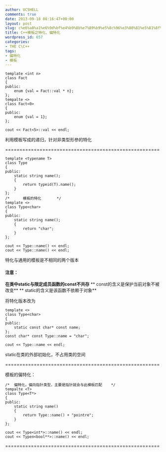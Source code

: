 ```yaml
---
author: UCSHELL
comments: true
date: 2013-09-18 08:16:47+00:00
layout: post
slug: c%e6%a8%a1%e6%9d%bf%e4%b9%8b%e7%89%b9%e5%8c%96%e3%80%81%e5%81%8f%e7%89%b9%e5%8c%96
title: C++模板之特化、偏特化
wordpress_id: 657
categories:
- THE C\C++
tags:
- 偏特化
- 模板
---
```


	template <int n>
    class Fact
    {
    public:
    	enum {val = Fact::val * n};
    };
    tempalte <>
    class Fact<0>
    {
    public:
    	enum {val = 1};
    };
    
    cout << Fact<5>::val << endl;
    


利用模板写成的递归，针对非类型形参的特化

======================================================

    
    template <typename T>
    class Type
    {
    public:
    	static string name();
    	{
    		return typeid(T).name();
    	}
    };
    /*		模板的特化		*/
    template <>
    class Type<char>
    {
    public:
    	static string name();
    	{
    		return "char";
    	}
    };
    
    cout << Type::name() << endl;
    cout << Type::name() << endl;


特化与通用的模板是不相同的两个版本

#### 注意：
**在类中static与限定成员函数的const不共存**
** const的含义是保护当前对象不被改变**
** static的含义是该函数不依赖于对象**

将特化版本改为

    
    template <>
    class Type<char>
    {
    public:
    	static const char* const name;
    };
    const char* const Type::name = "char";
    
    cout << Type::name << endl;


static在类的外部初始化，不占用类的空间

======================================================

模板的偏特化：

    
    /*	偏特化，偏向指针类型，主要是指针就会与此模板匹配	*/
    tempalte <T>
    class Type<T*>	
    {
    public:
    	static string name()
    	{
    		return Type::name() + "pointre";
    	}
    };
    
    cout << Type<int*>::name() << endl;
    cout << Typen<bool**>::name() << endl;


======================================================

